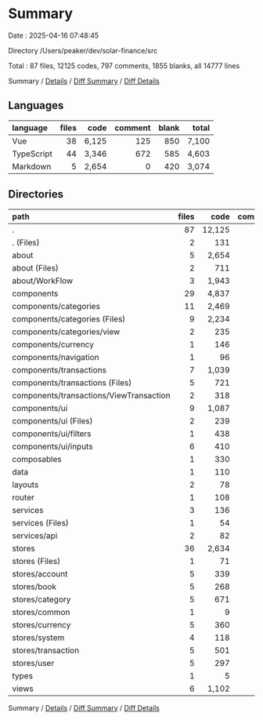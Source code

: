 # Summary

Date : 2025-04-16 07:48:45

Directory /Users/peaker/dev/solar-finance/src

Total : 87 files,  12125 codes, 797 comments, 1855 blanks, all 14777 lines

Summary / [Details](details.md) / [Diff Summary](diff.md) / [Diff Details](diff-details.md)

## Languages
| language | files | code | comment | blank | total |
| :--- | ---: | ---: | ---: | ---: | ---: |
| Vue | 38 | 6,125 | 125 | 850 | 7,100 |
| TypeScript | 44 | 3,346 | 672 | 585 | 4,603 |
| Markdown | 5 | 2,654 | 0 | 420 | 3,074 |

## Directories
| path | files | code | comment | blank | total |
| :--- | ---: | ---: | ---: | ---: | ---: |
| . | 87 | 12,125 | 797 | 1,855 | 14,777 |
| . (Files) | 2 | 131 | 9 | 21 | 161 |
| about | 5 | 2,654 | 0 | 420 | 3,074 |
| about (Files) | 2 | 711 | 0 | 149 | 860 |
| about/WorkFlow | 3 | 1,943 | 0 | 271 | 2,214 |
| components | 29 | 4,837 | 101 | 670 | 5,608 |
| components/categories | 11 | 2,469 | 60 | 371 | 2,900 |
| components/categories (Files) | 9 | 2,234 | 55 | 340 | 2,629 |
| components/categories/view | 2 | 235 | 5 | 31 | 271 |
| components/currency | 1 | 146 | 0 | 23 | 169 |
| components/navigation | 1 | 96 | 1 | 4 | 101 |
| components/transactions | 7 | 1,039 | 16 | 137 | 1,192 |
| components/transactions (Files) | 5 | 721 | 9 | 92 | 822 |
| components/transactions/ViewTransaction | 2 | 318 | 7 | 45 | 370 |
| components/ui | 9 | 1,087 | 24 | 135 | 1,246 |
| components/ui (Files) | 2 | 239 | 7 | 15 | 261 |
| components/ui/filters | 1 | 438 | 11 | 62 | 511 |
| components/ui/inputs | 6 | 410 | 6 | 58 | 474 |
| composables | 1 | 330 | 43 | 64 | 437 |
| data | 1 | 110 | 11 | 26 | 147 |
| layouts | 2 | 78 | 1 | 12 | 91 |
| router | 1 | 108 | 14 | 10 | 132 |
| services | 3 | 136 | 53 | 47 | 236 |
| services (Files) | 1 | 54 | 22 | 11 | 87 |
| services/api | 2 | 82 | 31 | 36 | 149 |
| stores | 36 | 2,634 | 542 | 428 | 3,604 |
| stores (Files) | 1 | 71 | 10 | 10 | 91 |
| stores/account | 5 | 339 | 70 | 40 | 449 |
| stores/book | 5 | 268 | 64 | 42 | 374 |
| stores/category | 5 | 671 | 104 | 120 | 895 |
| stores/common | 1 | 9 | 1 | 1 | 11 |
| stores/currency | 5 | 360 | 60 | 69 | 489 |
| stores/system | 4 | 118 | 54 | 21 | 193 |
| stores/transaction | 5 | 501 | 81 | 62 | 644 |
| stores/user | 5 | 297 | 98 | 63 | 458 |
| types | 1 | 5 | 0 | 0 | 5 |
| views | 6 | 1,102 | 23 | 157 | 1,282 |

Summary / [Details](details.md) / [Diff Summary](diff.md) / [Diff Details](diff-details.md)